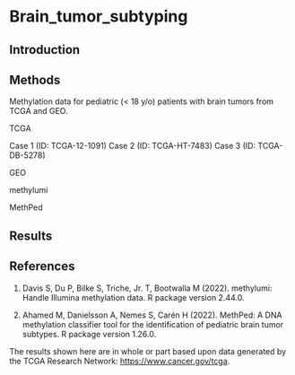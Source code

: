 # Brain_tumor_subtyping

## Introduction

## Methods

Methylation data for pediatric (< 18 y/o) patients with brain tumors from TCGA and GEO.

TCGA

Case 1 (ID: TCGA-12-1091)
Case 2 (ID: TCGA-HT-7483)
Case 3 (ID: TCGA-DB-5278)

GEO

methylumi

MethPed

## Results

## References

1. Davis S, Du P, Bilke S, Triche, Jr. T, Bootwalla M (2022). methylumi: Handle Illumina methylation data. R package version 2.44.0.

2. Ahamed M, Danielsson A, Nemes S, Carén H (2022). MethPed: A DNA methylation classifier tool for the identification of pediatric brain tumor subtypes. R package version 1.26.0.

The results shown here are in whole or part based upon data generated by the TCGA Research Network: https://www.cancer.gov/tcga.
